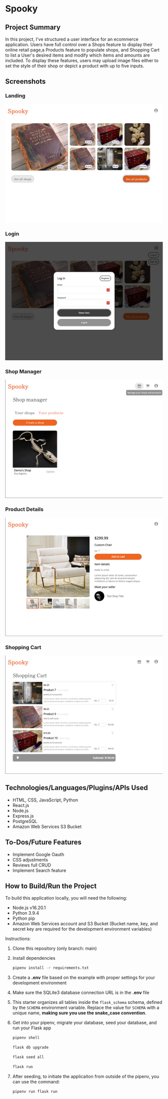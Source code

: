 # Spooky

## Project Summary
In this project, I've structured a user interface for an ecommerce application. Users have full control over a Shops feature to display their online retail page,a Products feature to populate shops, and Shopping Cart to list a User's desired items and modify which items and amounts are included. To display these features, users may upload image files either to set the style of their shop or depict a product with up to five inputs.

## Screenshots
### Landing
![Landing](app/assets/images/screenshot-1024-768-landing.jpg)
### Login
![Login](app/assets/images/screenshot-1024-768-login.jpg)
### Shop Manager
![Shop Manager](app/assets/images/screenshot-1024-768-shop-manager.jpg)
### Product Details
![Product Details](app/assets/images/screenshot-1024-768-product-details.jpg)
### Shopping Cart
![Shopping Cart](app/assets/images/screenshot-1024-768-cart.jpg)

## Technologies/Languages/Plugins/APIs Used
* HTML, CSS, JavaScript, Python
* React.js
* Node.js
* Express.js
* PostgreSQL
* Amazon Web Services S3 Bucket

## To-Dos/Future Features

* Implement Google Oauth
* CSS adjustments
* Reviews full CRUD
* Implement Search feature

## How to Build/Run the Project
To build this application locally, you will need the following:

* Node.js v16.20.1
* Python 3.9.4
* Python pip
* Amazon Web Services account and S3 Bucket (Bucket name, key, and secret key are required for the development environment variables)

Instructions:

1. Clone this repository (only branch: main)

2. Install dependencies

      ```bash
      pipenv install -r requirements.txt
      ```

3. Create a **.env** file based on the example with proper settings for your
   development environment

4. Make sure the SQLite3 database connection URL is in the **.env** file

5. This starter organizes all tables inside the `flask_schema` schema, defined
   by the `SCHEMA` environment variable.  Replace the value for
   `SCHEMA` with a unique name, **making sure you use the snake_case
   convention**.

6. Get into your pipenv, migrate your database, seed your database, and run your Flask app

   ```bash
   pipenv shell
   ```

   ```bash
   flask db upgrade
   ```

   ```bash
   flask seed all
   ```

   ```bash
   flask run
   ```

7. After seeding, to initiate the applicaiton from outside of the pipenv, you can use the command:

   ```bash
   pipenv run flask run
   ```
